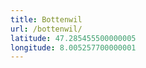 ```yaml
---
title: Bottenwil
url: /bottenwil/
latitude: 47.285455500000005
longitude: 8.005257700000001
---
```

